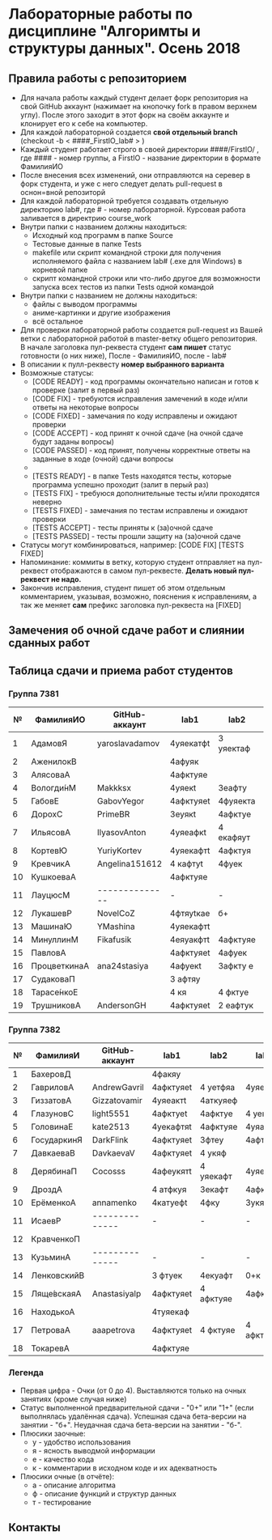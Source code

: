 # Лабораторные работы по дисциплине "Алгоримты и структуры данных". Осень 2018

## Правила работы с репозиторием

- Для начала работы каждый студент делает форк репозитория на свой GitHub аккаунт (нажимает на кнопочку fork в правом верхнем углу). После этого заходит в этот форк на своём аккаунте и клонирует его к себе на компьютер.
- Для каждой лабораторной создается **свой отдельный branch** (checkout -b < ####\_FirstIO\_lab# > )
- Каждый студент работает строго в своей директории ####/FirstIO/ , где #### - номер группы, а FirstIO - название директории в формате ФамилияИО
- После внесения всех изменений, они отправляются на серевер в форк студента, и уже с него следует делать pull-request в оснон=вной репозиторй
- Для каждой лабораторной требуется создавать отдельную директорию lab#, где # - номер лабораторной. Курсовая работа заливается в директрию course_work
- Внутри папки с названием должны находиться:
    * Исходный код программ в папке Source
    * Тестовые данные в папке Tests
    * makefile или скрипт командной строки для получения исполняемого файла с названием lab# (.exe для Windows) в корневой папке
    * скрипт командной строки или что-либо другое для возможности запуска всех тестов из папки Tests одной командой
- Внутри папки с названием не должны находиться:
    * файлы с выводом программы
    * аниме-картинки и другие изображения
    * всё остальное
- Для проверки лабораторной работы создается pull-request из Вашей ветки с лабораторной работой в master-ветку общего репозитория. В начале заголовка пул-реквеста студент **сам пишет** статус готовности (о них ниже), После - ФамилияИО, после - lab#
- В описании к пулл-реквесту **номер выбранного варианта**
- Возможные статусы:
    * [CODE READY]  - код программы окончательно написан и готов к проверке (залит в первый раз)
    * [CODE FIX]    - требуются исправления замечений в коде и/или ответы на некоторые вопросы
    * [CODE FIXED]  - замечания по коду исправлены и ожидают проверки
    * [CODE ACCEPT] - код принят к очной сдаче (на очной сдаче будут заданы вопросы)
    * [CODE PASSED] - код принят, получены корректные ответы на заданные в ходе (очной) сдачи вопросы
    * 
    * [TESTS READY]  - в папке Tests находятся тесты, которые программа успешно проходит (залит в перый раз)
    * [TESTS FIX]    - требуюся дополнительные тесты и/или проходятся неверно
    * [TESTS FIXED]  - замечания по тестам исправлены и ожидают проверки
    * [TESTS ACCEPT] - тесты приняты к (за)очной сдаче
    * [TESTS PASSED] - тесты прошли защиту на (за)очной сдаче
- Статусы могут комбинироваться, например: [CODE FIX] [TESTS FIXED] 
- Напоминание: коммиты в ветку, которую студент отправляет на пул-реквест отображаются в самом пул-реквесте. **Делать новый пул-реквест не надо.**
- Закончив исправления, студент пишет об этом отдельным комментарием, указывая, возможно, пояснения к исправлениям, а так же меняет **сам** префикс заголовка пул-реквеста на [FIXED]

## Замечения об очной сдаче работ и слиянии сданных работ


## Таблица сдачи и приема работ студентов

### Группа 7381

| №| ФамилияИО   | GitHub-аккаунт |  lab1   |  lab2   |  lab3   |  lab4   |  lab5   |course_work|
| -| ------------| ---------------| ------- | ------- | ------- | ------- | ------- |-----------|
| 1| АдамовЯ     | yaroslavadamov |4уяекатфt|3 уяектаф|4уяекафт |0+уяек         |         |           | 
| 2| АженилокВ   |                |4афуяк   |         |         |         |         |           | 
| 3| АлясоваА    |                |4афктуяе |         |         |         |         |           | 
| 4| Вологди́нМ   | Makkksx        |4уяекt   |3еафту   |4уякафт  |4 афктуе |         |           | 
| 5| ГабовЕ      | GabovYegor     |4афктуяеt|4фуяекта |4 афеу   |4афктуяе |3афеукят |     1     | 
| 6| ДорохС      | PrimeBR        |3еуякt   |4афктуе  |4афктуе  |         |         |           | 
| 7| ИльясовА    | IlyasovAnton   |4уяеафкt |4 екафяут|0+уяек   |         |         |           | 
| 8| КортевЮ     | YuriyKortev    |4уяекафтt|4афктуя  |4 екафту |1ае      |         |           | 
| 9| КревчикА    | Angelina151612 |4 кафтуt |4фуек    |         |         |         |           | 
|10| КушкоеваА   |                |4афктуяе |         |         |         |         |           | 
|11| ЛауцюсМ     | -------------- |    -    |    -    |    -    |    -    |    -    |      -    | 
|12| ЛукашевР    | NovelCoZ       |4фтяуtкаe|б+       |         |         |         |           | 
|13| МашинаЮ     | YMashina       |4уяекафтt|         |0-       |         |         |           | 
|14| МинуллинМ   | Fikafusik      |4еяуакфтt|4афктуяе |4аткеуфя |4афктуея |3аектфяу |     3     | 
|15| ПавловА     |                |4афктуяеt|4афуек   |4афкуяе  |         |         |           | 
|16| ПроцветкинаА| ana24stasiya   |4афуекt  |3афкту е |0+уяе    |         |         |           | 
|17| СудаковаП   |                |3 афтяу  |         |         |         |         |           | 
|18| Тарасе́нкоЕ  |                |4 кя     |4 фктуе  |0+ек     |         |         |           | 
|19| ТрушниковА  | AndersonGH     |4афктуяеt|2 еафтук |4уеякафт |4фктуяе  |         |           | 


### Группа 7382

| №| ФамилияИ    | GitHub-аккаунт |  lab1   |  lab2   |  lab3   |  lab4   |  lab5   |course_work| 
| -| ------------| -------------- | ------- | ------- | ------- | ------- | ------- |-----------| 
| 1| БахеровД    |                |4факяу   |         |         |         |         |           | 
| 2| ГавриловА   | AndrewGavril   |4афктуяеt|4 уетфяа |4уяектаф |4актуяе  |         |           | 
| 3| ГиззатовА   | Gizzatovamir   |4уяеактt |4аткуяеф |         |         |         |           | 
| 4| ГлазуновС   | light5551      |4афктуеt |4афктуе  |4 уекфтя |4афтуяе  |3афтуяе  |           | 
| 5| ГоловинаЕ   | kate2513       |4уекафтяt|4афктуяе |4уяафкте |         |         |           | 
| 6| ГосударкинЯ | DarkFlink      |4афктуяеt|3фтеу    |4афтекя  |4атфуяе  |3афктуяе |           | 
| 7| ДавкаеваВ   | DavkaevaV      |4афктуяеt|4  укяф  |         |         |         |           | 
| 8| ДерябинаП   | Cocosss        |4афеукятt|4 уяекафт|4уяекафт |0+уяек   |         |           | 
| 9| ДроздА      |                |4 атфкуя |3екафт   |4афктуяе |         |         |           | 
|10| ЕрёменкоА   | annamenko      |4катуефt |4фку     |3укяаф   |         |         |           | 
|11| ИсаевР      | -------------- |    -    |    -    |    -    |    -    |    -    |      -    | 
|12| КравченкоП  |                |         |         |         |         |         |           | 
|13| КузьминА    | -------------- |    -    |    -    |    -    |    -    |    -    |      -    | 
|14| ЛенковскийВ |                |3 фтуек  |4екуафт  |0+к      |         |         |           | 
|15| Ляще́вскаяА  | Anastasiyalp   |4афктуяеt|4 афктуяе|4афктяе  |         |         |           | 
|16| НаходькоА   |                |4туяекаф |         |         |         |         |           | 
|17| ПетроваА    | aaapetrova     |4афктуяеt|4 фктуяе |4 афктуяе|4афктуя  |         |           | 
|18| ТокаревА    |                |4афктуяе |         |         |         |         |           | 


### Легенда
- Первая цифра - Очки (от 0 до 4). Выставляются только на очных занятиях (кроме случая ниже)
- Статус выполненной предварительной сдачи - "0+" или "1+" (если выполнялась удалённая сдача). Успешная сдача бета-версии на занятии - "б+". Неудачная сдача бета-версии на занятии - "б-".
- Плюсики заочные:
    * у - удобство использования
    * я - ясность выводмой информации
    * е - качество кода
    * к - комментарии в исходном коде и их адекватность 
- Плюсики очные (в отчёте):
    * а - описание алгоритма
    * ф - описание функций и структур данных
    * т - тестирование
## Контакты

